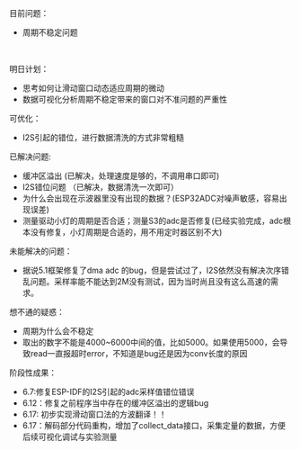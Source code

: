   目前问题：
* 周期不稳定问题
<br/>

明日计划：   
*  思考如何让滑动窗口动态适应周期的微动
*  数据可视化分析周期不稳定带来的窗口对不准问题的严重性
  
可优化：
* I2S引起的错位，进行数据清洗的方式非常粗糙


已解决问题:
* 缓冲区溢出 (已解决，处理速度是够的，不调用串口即可)
* I2S错位问题  （已解决，数据清洗一次即可）
* 为什么会出现在示波器里没有出现的数据？(ESP32ADC对噪声敏感，容易出现误差)
* 测量驱动小灯的周期是否合适；测量S3的adc是否修复(已经实验完成，adc根本没有修复，小灯周期是合适的，用不用定时器区别不大)

未能解决的问题：
*  据说5.1框架修复了dma adc 的bug，但是尝试过了，I2S依然没有解决次序错乱问题。采样率能不能达到2M没有测试，因为当时尚且没有这么高速的需求。

想不通的疑惑：
* 周期为什么会不稳定
* 取出的数字不能是4000~6000中间的值，比如5000。如果使用5000，会导致read一直报超时error，不知道是bug还是因为conv长度的原因    

阶段性成果：
* 6.7:修复ESP-IDF的I2S引起的adc采样值错位错误
* 6.12：修复之前程序当中存在的缓冲区溢出的逻辑bug
* 6.17: 初步实现滑动窗口法的方波翻译！！
* 6.17：解码部分代码重构，增加了collect_data接口，采集定量的数据，方便后续可视化调试与实验测量